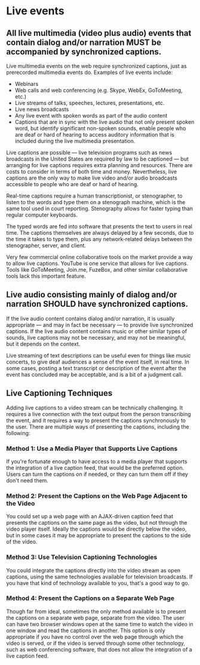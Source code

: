 # Live events

## All live multimedia (video plus audio) events that contain dialog and/or narration MUST be accompanied by synchronized captions.

Live multimedia events on the web require synchronized captions, just as prerecorded multimedia events do. Examples of live events include:

- Webinars
- Web calls and web conferencing (e.g. Skype, WebEx, GoToMeeting, etc.)
- Live streams of talks, speeches, lectures, presentations, etc.
- Live news broadcasts
- Any live event with spoken words as part of the audio content
- Captions that are in sync with the live audio that not only present spoken word, but identify significant non-spoken sounds, enable people who are deaf or hard of hearing to access auditory information that is included during the live multimedia presentation.

Live captions are possible — live television programs such as news broadcasts in the United States are required by law to be captioned — but arranging for live captions requires extra planning and resources. There are costs to consider in terms of both time and money. Nevertheless, live captions are the only way to make live video and/or audio broadcasts accessible to people who are deaf or hard of hearing.

Real-time captions require a human transcriptionist, or stenographer, to listen to the words and type them on a stenograph machine, which is the same tool used in court reporting. Stenography allows for faster typing than regular computer keyboards.

The typed words are fed into software that presents the text to users in real time. The captions themselves are always delayed by a few seconds, due to the time it takes to type them, plus any network-related delays between the stenographer, server, and client.

Very few commercial online collaborative tools on the market provide a way to allow live captions. YouTube is one service that allows for live captions. Tools like GoToMeeting, Join.me, FuzeBox, and other similar collaborative tools lack this important feature.

## Live audio consisting mainly of dialog and/or narration SHOULD have synchronized captions.

If the live audio content contains dialog and/or narration, it is usually appropriate — and may in fact be necessary — to provide live synchronized captions. If the live audio content contains music or other similar types of sounds, live captions may not be necessary, and may not be meaningful, but it depends on the context.

Live streaming of text descriptions can be useful even for things like music concerts, to give deaf audiences a sense of the event itself, in real time. In some cases, posting a text transcript or description of the event after the event has concluded may be acceptable, and is a bit of a judgment call.

## Live Captioning Techniques
Adding live captions to a video stream can be technically challenging. It requires a live connection with the text output from the person transcribing the event, and it requires a way to present the captions synchronously to the user. There are multiple ways of presenting the captions, including the following:

### Method 1: Use a Media Player that Supports Live Captions

If you're fortunate enough to have access to a media player that supports the integration of a live caption feed, that would be the preferred option. Users can turn the captions on if needed, or they can turn them off if they don't need them.

### Method 2: Present the Captions on the Web Page Adjacent to the Video

You could set up a web page with an AJAX-driven caption feed that presents the captions on the same page as the video, but not through the video player itself. Ideally the captions would be directly below the video, but in some cases it may be appropriate to present the captions to the side of the video.

### Method 3: Use Television Captioning Technologies

You could integrate the captions directly into the video stream as open captions, using the same technologies available for television broadcasts. If you have that kind of technology available to you, that's a good way to go.

### Method 4: Present the Captions on a Separate Web Page

Though far from ideal, sometimes the only method available is to present the captions on a separate web page, separate from the video. The user can have two browser windows open at the same time to watch the video in one window and read the captions in another. This option is only appropriate if you have no control over the web page through which the video is served, or if the video is served through some other technology, such as web conferencing software, that does not allow the integration of a live caption feed.